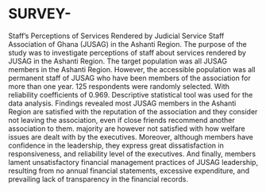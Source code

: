 # SURVEY-
Staff’s Perceptions of Services Rendered by Judicial Service Staff Association of Ghana (JUSAG) in the Ashanti Region.
The purpose of the study was to investigate perceptions of staff about services rendered by JUSAG in the Ashanti Region. The target population was all JUSAG members in the Ashanti Region. However, the accessible population was all permanent staff of JUSAG who have been members of the association for more than one year. 125 respondents were randomly selected. With reliability coefficients of 0.969. Descriptive statistical tool was used for the data analysis. Findings revealed most JUSAG members in the Ashanti Region are satisfied with the reputation of the association and they consider not leaving the association, even if close friends recommend another association to them. majority are however not satisfied with how welfare issues are dealt with by the executives. Moreover, although members have confidence in the leadership, they express great dissatisfaction in responsiveness, and reliability level of the executives. And finally, members lament unsatisfactory financial management practices of JUSAG leadership, resulting from no annual financial statements, excessive expenditure, and prevailing lack of transparency in the financial records. 




